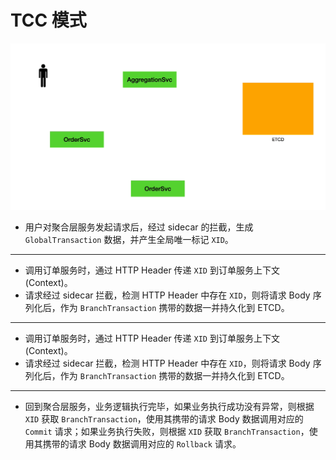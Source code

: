 # TCC 模式

<img src="./images/distributed-transaction.gif" alt="image-20220427100734991" style="zoom:67%;" />

+ 用户对聚合层服务发起请求后，经过 sidecar 的拦截，生成 `GlobalTransaction` 数据，并产生全局唯一标记 `XID`。

***

+ 调用订单服务时，通过 HTTP Header 传递 `XID` 到订单服务上下文 (Context)。
+ 请求经过 sidecar 拦截，检测 HTTP Header 中存在 `XID`，则将请求 Body 序列化后，作为 `BranchTransaction` 携带的数据一并持久化到 ETCD。

***

+ 调用订单服务时，通过 HTTP Header 传递 `XID` 到订单服务上下文 (Context)。
+ 请求经过 sidecar 拦截，检测 HTTP Header 中存在 `XID`，则将请求 Body 序列化后，作为 `BranchTransaction` 携带的数据一并持久化到 ETCD。

***

+ 回到聚合层服务，业务逻辑执行完毕，如果业务执行成功没有异常，则根据 `XID` 获取 `BranchTransaction`，使用其携带的请求 Body 数据调用对应的 `Commit` 请求；如果业务执行失败，则根据 `XID` 获取 `BranchTransaction`，使用其携带的请求 Body 数据调用对应的 `Rollback` 请求。

